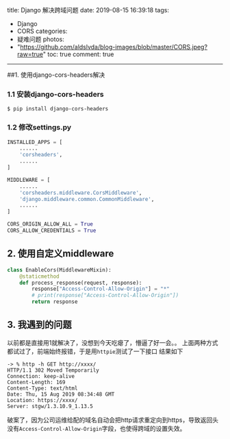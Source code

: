 title: Django 解决跨域问题
date: 2019-08-15 16:39:18
tags:
- Django
- CORS
categories:
- 疑难问题
photos:	 
- "https://github.com/aldslvda/blog-images/blob/master/CORS.jpeg?raw=true"
toc: true
comment: true
---

##1. 使用django-cors-headers解决

### 1.1 安装django-cors-headers

```$ pip install django-cors-headers```


### 1.2 修改settings.py
```python
INSTALLED_APPS = [
    ......
    'corsheaders',
    ......
]

MIDDLEWARE = [
    ......
    'corsheaders.middleware.CorsMiddleware',
    'django.middleware.common.CommonMiddleware',
    ......
]

CORS_ORIGIN_ALLOW_ALL = True
CORS_ALLOW_CREDENTIALS = True
```


## 2. 使用自定义middleware

```python
class EnableCors(MiddlewareMixin):
    @staticmethod
    def process_response(request, response):
        response["Access-Control-Allow-Origin"] = "*"
        # print(response["Access-Control-Allow-Origin"])
        return response
```

## 3. 我遇到的问题
以前都是直接用1就解决了，没想到今天吃瘪了，懵逼了好一会。。
上面两种方式都试过了，前端始终报错，于是用```httpie```测试了一下接口
结果如下

```
-> % http -h GET http://xxxx/
HTTP/1.1 302 Moved Temporarily
Connection: keep-alive
Content-Length: 169
Content-Type: text/html
Date: Thu, 15 Aug 2019 08:34:48 GMT
Location: https://xxxx/
Server: stgw/1.3.10.9_1.13.5
```
破案了，因为公司运维给配的域名自动会把http请求重定向到https，导致返回头没有```Access-Control-Allow-Origin```字段，也使得跨域的设置失效。